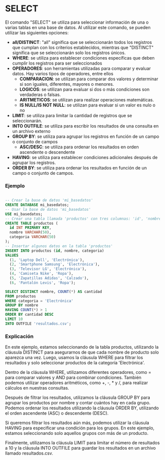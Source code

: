 # SELECT

El comando "SELECT" se utiliza para seleccionar información de una o varias tablas en una base de datos. Al utilizar este comando, se pueden utilizar las siguientes opciones:

- **all/DISTINCT**: "all" significa que se seleccionarán todos los registros que cumplan con los criterios establecidos, mientras que "DISTINCT" significa que se seleccionarán solo los registros únicos.
- **WHERE**: se utiliza para establecer condiciones específicas que deben cumplir los registros para ser seleccionados
- **OPERADORES**: son herramientas utilizadas para comparar y evaluar datos. Hay varios tipos de operadores, entre ellos
  - **COMPARACION**: se utilizan para comparar dos valores y determinar si son iguales, diferentes, mayores o menores.
  - **LOGICOS**: se utilizan para evaluar si dos o más condiciones son verdaderas o falsas.
  - **ARITMETICOS**: se utilizan para realizar operaciones matemáticas.
  - **IS NULL/IS NOT NULL**: se utilizan para evaluar si un valor es nulo o no
- **LIMIT**: se utiliza para limitar la cantidad de registros que se seleccionarán.
- **INTO OUTFILE**: se utiliza para escribir los resultados de una consulta en un archivo externo
- **GROUP BY**: se utiliza para agrupar los registros en función de un campo o conjunto de campos
  - **ASC/DESC**: se utiliza para ordenar los resultados en orden ascendente o descendente
- **HAVING**: se utiliza para establecer condiciones adicionales después de agrupar los registros.
- **ORDER BY**: se utiliza para ordenar los resultados en función de un campo o conjunto de campos.

### Ejemplo

~~~sql

-- Crear la base de datos 'mi_basedatos'
CREATE DATABASE mi_basedatos;
-- Usar la base de datos 'mi_basedatos'
USE mi_basedatos;
-- Crear una tabla llamada 'productos' con tres columnas: 'id', 'nombre' y 'categoria'
CREATE TABLE productos (
  id INT PRIMARY KEY,
  nombre VARCHAR(50),
  categoria VARCHAR(50)
);
-- Insertar algunos datos en la tabla 'productos'
INSERT INTO productos (id, nombre, categoria)
VALUES
  (1, 'Laptop Dell', 'Electrónica'),
  (2, 'Smartphone Samsung', 'Electrónica'),
  (3, 'Televisor LG', 'Electrónica'),
  (4, 'Camiseta Nike', 'Ropa'),
  (5, 'Zapatillas Adidas', 'Calzado'),
  (6, 'Pantalón Levis', 'Ropa');

SELECT DISTINCT nombre, COUNT(*) AS cantidad 
FROM productos 
WHERE categoria = 'Electrónica' 
GROUP BY nombre 
HAVING COUNT(*) > 1 
ORDER BY cantidad DESC 
LIMIT 10 
INTO OUTFILE 'resultados.csv';
~~~

### Explicación

En este ejemplo, estamos seleccionando de la tabla productos, utilizando la cláusula DISTINCT para asegurarnos de que cada nombre de producto solo aparezca una vez. Luego, usamos la cláusula WHERE para filtrar los resultados y solo seleccionar productos de la categoría 'Electrónica'.

Dentro de la cláusula WHERE, utilizamos diferentes operadores, como = para comparar valores y AND para combinar condiciones. También podemos utilizar operadores aritméticos, como +, -, * y /, para realizar cálculos en nuestras consultas.

Después de filtrar los resultados, utilizamos la cláusula GROUP BY para agrupar los productos por nombre y contar cuántos hay en cada grupo. Podemos ordenar los resultados utilizando la cláusula ORDER BY, utilizando el orden ascendente (ASC) o descendente (DESC).

Si queremos filtrar los resultados aún más, podemos utilizar la cláusula HAVING para especificar una condición para los grupos. En este ejemplo, estamos seleccionando solo aquellos grupos con más de un producto.

Finalmente, utilizamos la cláusula LIMIT para limitar el número de resultados a 10 y la cláusula INTO OUTFILE para guardar los resultados en un archivo llamado resultados.csv.